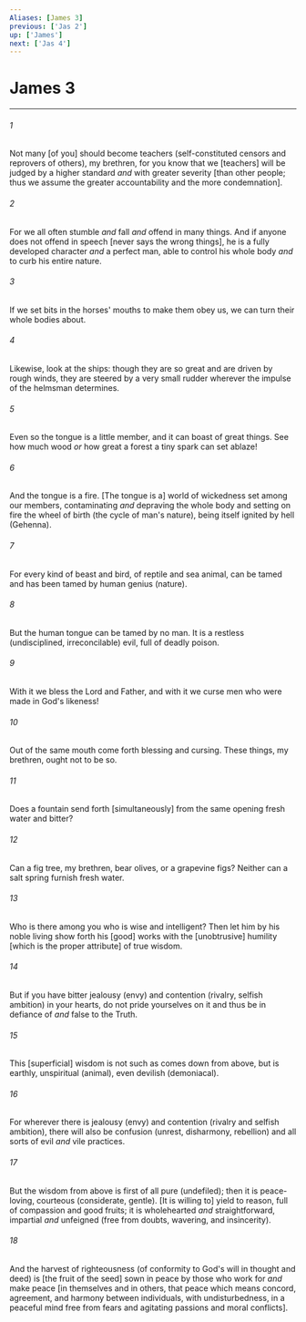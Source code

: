 ```yaml
---
Aliases: [James 3]
previous: ['Jas 2']
up: ['James']
next: ['Jas 4']
---
```

# James 3

***














###### 1 






Not many [of you] should become teachers (self-constituted censors and reprovers of others), my brethren, for you know that we [teachers] will be judged by a higher standard _and_ with greater severity [than other people; thus we assume the greater accountability and the more condemnation]. 













###### 2 






For we all often stumble _and_ fall _and_ offend in many things. And if anyone does not offend in speech [never says the wrong things], he is a fully developed character _and_ a perfect man, able to control his whole body _and_ to curb his entire nature. 













###### 3 






If we set bits in the horses' mouths to make them obey us, we can turn their whole bodies about. 













###### 4 






Likewise, look at the ships: though they are so great and are driven by rough winds, they are steered by a very small rudder wherever the impulse of the helmsman determines. 













###### 5 






Even so the tongue is a little member, and it can boast of great things. See how much wood _or_ how great a forest a tiny spark can set ablaze! 













###### 6 






And the tongue is a fire. [The tongue is a] world of wickedness set among our members, contaminating _and_ depraving the whole body and setting on fire the wheel of birth (the cycle of man's nature), being itself ignited by hell (Gehenna). 













###### 7 






For every kind of beast and bird, of reptile and sea animal, can be tamed and has been tamed by human genius (nature). 













###### 8 






But the human tongue can be tamed by no man. It is a restless (undisciplined, irreconcilable) evil, full of deadly poison. 













###### 9 






With it we bless the Lord and Father, and with it we curse men who were made in God's likeness! 













###### 10 






Out of the same mouth come forth blessing and cursing. These things, my brethren, ought not to be so. 













###### 11 






Does a fountain send forth [simultaneously] from the same opening fresh water and bitter? 













###### 12 






Can a fig tree, my brethren, bear olives, or a grapevine figs? Neither can a salt spring furnish fresh water. 













###### 13 






Who is there among you who is wise and intelligent? Then let him by his noble living show forth his [good] works with the [unobtrusive] humility [which is the proper attribute] of true wisdom. 













###### 14 






But if you have bitter jealousy (envy) and contention (rivalry, selfish ambition) in your hearts, do not pride yourselves on it and thus be in defiance of _and_ false to the Truth. 













###### 15 






This [superficial] wisdom is not such as comes down from above, but is earthly, unspiritual (animal), even devilish (demoniacal). 













###### 16 






For wherever there is jealousy (envy) and contention (rivalry and selfish ambition), there will also be confusion (unrest, disharmony, rebellion) and all sorts of evil _and_ vile practices. 













###### 17 






But the wisdom from above is first of all pure (undefiled); then it is peace-loving, courteous (considerate, gentle). [It is willing to] yield to reason, full of compassion and good fruits; it is wholehearted _and_ straightforward, impartial _and_ unfeigned (free from doubts, wavering, and insincerity). 













###### 18 






And the harvest of righteousness (of conformity to God's will in thought and deed) is [the fruit of the seed] sown in peace by those who work for _and_ make peace [in themselves and in others, that peace which means concord, agreement, and harmony between individuals, with undisturbedness, in a peaceful mind free from fears and agitating passions and moral conflicts].
